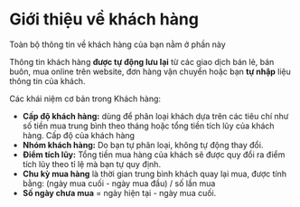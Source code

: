 # Giới thiệu về khách hàng

Toàn bộ thông tin về khách hàng của bạn nằm ở phần này

Thông tin khách hàng **được tự động lưu lại** từ các giao dịch bán lẻ, bán buôn, mua online trên website, đơn hàng vận chuyển hoặc bạn **tự nhập** liệu thông tin của khách.

Các khái niệm cơ bản trong Khách hàng:
  - **Cấp độ khách hàng:** dùng để phân loại khách dựa trên các tiêu chí như số tiền mua trung bình theo tháng hoặc tổng tiền tích lũy của khách hàng. Cấp độ của khách hàng 
  - **Nhóm khách hàng:** Do bạn tự phân loại, không tự động thay đổi.
  - **Điểm tích lũy:** Tổng tiền mua hàng của khách sẽ được quy đổi ra điểm tích lũy theo tỉ lệ mà bạn tự quy định.
  - **Chu kỳ mua hàng** là thời gian trung bình khách quay lại mua, được tính bằng: (ngày mua cuối - ngày mua đầu) / số lần mua
  - **Số ngày chưa mua** = ngày hiện tại - ngày mua cuối.
